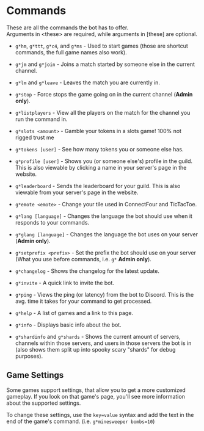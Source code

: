 # Commands
These are all the commands the bot has to offer.<br>
Arguments in &lt;these&gt; are required, while arguments in [these] are optional.

- `g*hm`, `g*ttt`, `g*c4`, and `g*ms` - Used to start games (those are shortcut commands, the full game names also work).
- `g*jm` and `g*join` - Joins a match started by someone else in the current channel.
- `g*lm` and `g*leave` - Leaves the match you are currently in.
- `g*stop` - Force stops the game going on in the current channel (**Admin only**).
- `g*listplayers` - View all the players on the match for the channel you run the command in.

- `g*slots <amount>` - Gamble your tokens in a slots game! 100% not rigged trust me
- `g*tokens [user]` - See how many tokens you or someone else has.
- `g*profile [user]` - Shows you (or someone else's) profile in the guild. This is also viewable by clicking a name in your server's page in the website. 
- `g*leaderboard` - Sends the leaderboard for your guild. This is also viewable from your server's page in the website.

- `g*emote <emote>` - Change your tile used in ConnectFour and TicTacToe.
- `g*lang [language]` - Changes the language the bot should use when it responds to your commands. 
- `g*glang [language]` - Changes the language the bot uses on your server (**Admin only**).
- `g*setprefix <prefix>` - Set the prefix the bot should use on your server (What you use before commands, i.e. `g*` **Admin only**).

- `g*changelog` - Shows the changelog for the latest update.
- `g*invite` - A quick link to invite the bot.
- `g*ping` - Views the ping (or latency) from the bot to Discord. This is the avg. time it takes for your command to get processed.
- `g*help` - A list of games and a link to this page.
- `g*info` - Displays basic info about the bot.
- `g*shardinfo` and `g*shards` - Shows the current amount of servers, channels within those servers, and users in those servers the bot is in (also shows them split up into spooky scary "shards" for debug purposes).

## Game Settings
Some games support settings, that allow you to get a more customized gameplay. If you look on that game's page, you'll see more information about the supported settings.

To change these settings, use the `key=value` syntax and add the text in the end of the game's command. (i.e. `g*minesweeper bombs=10`)